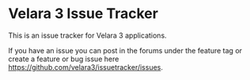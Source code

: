 # Velara 3 Issue Tracker
This is an issue tracker for Velara 3 applications. 

If you have an issue you can post in the forums under the feature tag or create a feature or bug issue here https://github.com/velara3/issuetracker/issues. 
